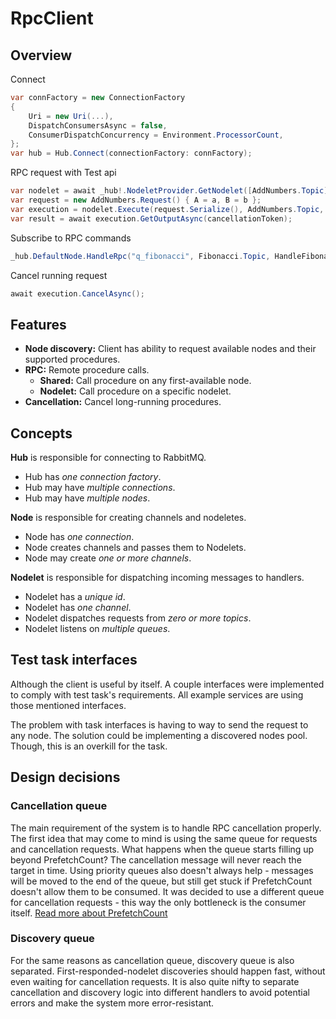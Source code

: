 # RpcClient

## Overview

Connect

```csharp
var connFactory = new ConnectionFactory
{
    Uri = new Uri(...),
    DispatchConsumersAsync = false,
    ConsumerDispatchConcurrency = Environment.ProcessorCount,
};
var hub = Hub.Connect(connectionFactory: connFactory);
```

RPC request with Test api

```csharp
var nodelet = await _hub!.NodeletProvider.GetNodelet([AddNumbers.Topic], cancellationToken: cancellationToken);
var request = new AddNumbers.Request() { A = a, B = b };
var execution = nodelet.Execute(request.Serialize(), AddNumbers.Topic, cancellationToken);
var result = await execution.GetOutputAsync(cancellationToken);
```

Subscribe to RPC commands

```csharp
_hub.DefaultNode.HandleRpc("q_fibonacci", Fibonacci.Topic, HandleFibonacci);
```

Cancel running request

```csharp
await execution.CancelAsync();
```

## Features

- **Node discovery:** Client has ability to request available nodes and their supported procedures.
- **RPC:** Remote procedure calls.
    - **Shared:** Call procedure on any first-available node.
    - **Nodelet:** Call procedure on a specific nodelet.
- **Cancellation:** Cancel long-running procedures.

## Concepts

**Hub** is responsible for connecting to RabbitMQ.

- Hub has _one connection factory_.
- Hub may have _multiple connections_.
- Hub may have _multiple nodes_.

**Node** is responsible for creating channels and nodeletes.

- Node has _one connection_.
- Node creates channels and passes them to Nodelets.
- Node may create _one or more channels_.

**Nodelet** is responsible for dispatching incoming messages to handlers.

- Nodelet has a _unique id_.
- Nodelet has _one channel_.
- Nodelet dispatches requests from _zero or more topics_.
- Nodelet listens on _multiple queues_.

## Test task interfaces

Although the client is useful by itself. A couple interfaces were implemented to comply with test task's requirements.
All example services are using those mentioned interfaces.

The problem with task interfaces is having to way to send the request to any node. The solution could be implementing a
discovered nodes pool. Though, this is an overkill for the task.

## Design decisions

### Cancellation queue

The main requirement of the system is to handle RPC cancellation properly.
The first idea that may come to mind is using the same queue for requests and cancellation requests.
What happens when the queue starts filling up beyond PrefetchCount? The cancellation message will never reach the target
in time.
Using priority queues also doesn't always help - messages will be moved to the end of the queue, but still get stuck if
PrefetchCount doesn't allow them to be consumed. It was decided to use a different queue for cancellation requests -
this way the only bottleneck is the consumer
itself. [Read more about PrefetchCount](https://www.rabbitmq.com/docs/consumer-prefetch)

### Discovery queue

For the same reasons as cancellation queue, discovery queue is also separated. First-responded-nodelet discoveries
should happen fast, without even waiting for cancellation requests. It is also quite nifty to separate cancellation and
discovery logic into different handlers to avoid potential errors and make the system more error-resistant.